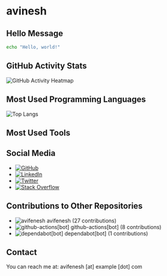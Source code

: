 
# avinesh

## Hello Message

```sh
echo "Hello, world!"
```

## GitHub Activity Stats

![GitHub Activity Heatmap](https://github-readme-stats.vercel.app/api?username=avifenesh&show_icons=true&theme=radical)

## Most Used Programming Languages

![Top Langs](https://github-readme-stats.vercel.app/api/top-langs/?username=avifenesh&layout=compact&theme=radical)

## Most Used Tools



## Social Media

- [![GitHub](https://img.shields.io/badge/GitHub-000000?style=flat&logo=github&logoColor=white)](https://github.com/avifenesh)
- [![LinkedIn](https://img.shields.io/badge/LinkedIn-000000?style=flat&logo=linkedin&logoColor=white)](https://www.linkedin.com/in/avi-fenesh/)
- [![Twitter](https://img.shields.io/badge/Twitter-000000?style=flat&logo=twitter&logoColor=white)](https://x.com/avi_fenesh)
- [![Stack Overflow](https://img.shields.io/badge/Stack%20Overflow-000000?style=flat&logo=stackoverflow&logoColor=white)](https://stackoverflow.com/users/12085223/avifen)

## Contributions to Other Repositories

- ![avifenesh](https://img.shields.io/badge/avifenesh-000000?style=flat&logo=avifenesh&logoColor=white) avifenesh (27 contributions)
- ![github-actions[bot]](https://img.shields.io/badge/github-actions[bot]-000000?style=flat&logo=github-actions[bot]&logoColor=white) github-actions[bot] (8 contributions)
- ![dependabot[bot]](https://img.shields.io/badge/dependabot[bot]-000000?style=flat&logo=dependabot[bot]&logoColor=white) dependabot[bot] (1 contributions)

## Contact

You can reach me at: avifenesh [at] example [dot] com

